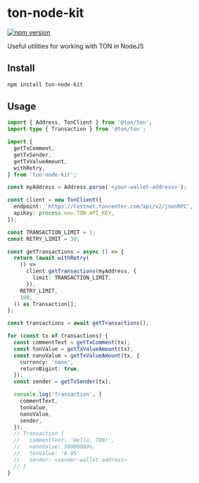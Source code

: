# ton-node-kit

[![npm version](https://img.shields.io/npm/v/ton-node-kit)](https://www.npmjs.com/package/ton-node-kit)

Useful utilities for working with TON in NodeJS

## Install

```sh
npm install ton-node-kit
```

## Usage

```typescript
import { Address, TonClient } from '@ton/ton';
import type { Transaction } from '@ton/ton';

import {
  getTxComment,
  getTxSender,
  getTxValueAmount,
  withRetry,
} from 'ton-node-kit';

const myAddress = Address.parse('<your-wallet-address>');

const client = new TonClient({
  endpoint: 'https://testnet.toncenter.com/api/v2/jsonRPC',
  apiKey: process.env.TON_API_KEY,
});

const TRANSACTION_LIMIT = 1;
const RETRY_LIMIT = 30;

const getTransactions = async () => {
  return (await withRetry(
    () =>
      client.getTransactions(myAddress, {
        limit: TRANSACTION_LIMIT,
      }),
    RETRY_LIMIT,
    100,
  )) as Transaction[];
};

const transactions = await getTransactions();

for (const tx of transactions) {
  const commentText = getTxComment(tx);
  const tonValue = getTxValueAmount(tx);
  const nanoValue = getTxValueAmount(tx, {
    currency: 'nano',
    returnBigint: true,
  });
  const sender = getTxSender(tx);

  console.log('Transaction', {
    commentText,
    tonValue,
    nanoValue,
    sender,
  });
  // Transaction {
  //   commentText: 'Hello, TON!',
  //   nanoValue: 50000000n,
  //   tonValue: '0.05'
  //   sender: <sender-wallet-address>
  // }
}
```
